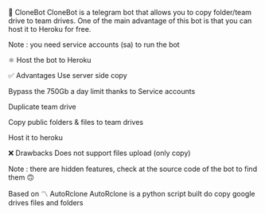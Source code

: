 

🤖 CloneBot
CloneBot is a telegram bot that allows you to copy folder/team drive to team drives. One of the main advantage of this bot is that you can host it to Heroku for free.

Note : you need service accounts (sa) to run the bot


⚛️ Host the bot to Heroku

✅ Advantages
Use server side copy

Bypass the 750Gb a day limit thanks to Service accounts

Duplicate team drive

Copy public folders & files to team drives

Host it to heroku

❌ Drawbacks
Does not support files upload (only copy)



Note : there are hidden features, check at the source code of the bot to find them 🙃

Based on 〽️ AutoRclone
AutoRclone is a python script built do copy google drives files and folders
